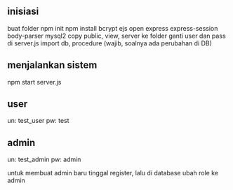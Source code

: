 ## inisiasi
buat folder
npm init
npm install bcrypt ejs open express express-session body-parser mysql2
copy public, view, server ke folder
ganti user dan pass di server.js
import db, procedure (wajib, soalnya ada perubahan di DB)

## menjalankan sistem
npm start server.js

## user
un: test_user
pw: test

## admin
un: test_admin
pw: admin

untuk membuat admin baru tinggal register, lalu di database ubah role ke admin
